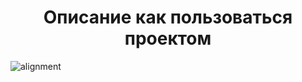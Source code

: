 <h1 align="center">Описание как пользоваться проектом</h1>
 
![alignment](https://github.com/ilyakharenkov/egar-repository/assets/100045092/8a30163c-561c-4496-bb2d-af60772cd976)
